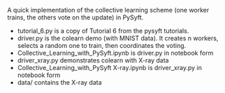A quick implementation of the collective learning scheme (one worker trains, the others vote on the update) in PySyft.

- tutorial_6.py is a copy of Tutorial 6 from the pysyft tutorials.
- driver.py is the colearn demo (with MNIST data). It creates n workers, selects a random one to train, then coordinates the voting. 
- Collective_Learning_with_PySyft.ipynb is driver.py in notebook form
- driver_xray.py demonstrates colearn with X-ray data
- Collective_Learning_with_PySyft X-ray.ipynb is driver_xray.py in notebook form
- data/ contains the X-ray data
